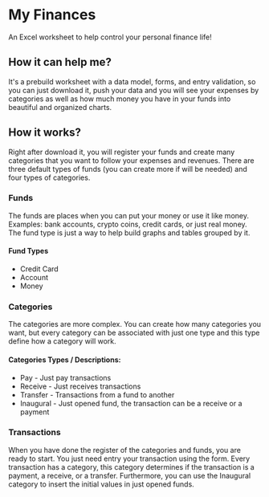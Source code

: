 # My Finances

An Excel worksheet to help control your personal finance life!

## How it can help me?

It's a prebuild worksheet with a data model, forms, and entry validation, so you can just download it, push your data and you will see your expenses by categories as well as how much money you have in your funds into beautiful and organized charts.

## How it works?

Right after download it, you will register your funds and create many categories that you want to follow your expenses and revenues. There are three default types of funds (you can create more if will be needed) and four types of categories.

### Funds 
The funds are places when you can put your money or use it like money. Examples: bank accounts, crypto coins, credit cards, or just real money. The fund type is just a way to help build graphs and tables grouped by it.

#### Fund Types
* Credit Card
* Account
* Money

### Categories
The categories are more complex. You can create how many categories you want, but every category can be associated with just one type and this type define how a category will work.

#### Categories Types / Descriptions:
* Pay - Just pay transactions
* Receive - Just receives transactions
* Transfer - Transactions from a fund to another
* Inaugural - Just opened fund, the transaction can be a receive or a payment

### Transactions
When you have done the register of the categories and funds, you are ready to start. You just need entry your transaction using the form. Every transaction has a category, this category determines if the transaction is a payment, a receive, or a transfer. Furthermore, you can use the Inaugural category to insert the initial values in just opened funds.